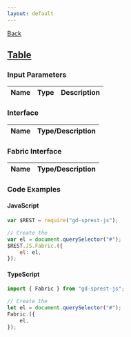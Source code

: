 ```yaml
---
layout: default
---
```

[Back](/js/fabric)
## [Table](https://dev.office.com/fabric-js/Components/Table/Table.html)
### Input Parameters

| Name | Type | Description |
| --- | --- | --- |

### Interface

| Name | Type/Description |
| --- | --- |

### Fabric Interface

| Name | Type/Description |
| --- | --- |

### Code Examples
#### JavaScript
```js
var $REST = require("gd-sprest-js");

// Create the 
var el = document.querySelector("#");
$REST.JS.Fabric.({
    el: el,
});
```
#### TypeScript
```ts
import { Fabric } from "gd-sprest-js";

// Create the 
let el = document.querySelector("#");
Fabric.({
    el,
});
```